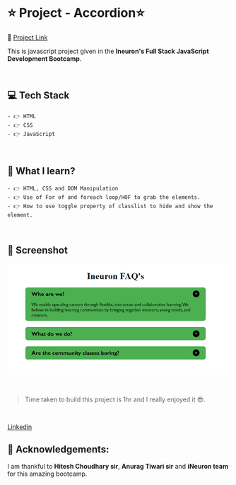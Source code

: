 # ⭐ Project - Accordion⭐
🔗 [Project Link](https://accordion.netlify.app/ "Click me") <br>

This is javascript project given in the **Ineuron's Full Stack JavaScript Development Bootcamp**.

<br>

## 💻 Tech Stack

    - 👉 HTML
    - 👉 CSS
    - 👉 JavaScript

<br>

## 📌 What I learn?

    - 👉 HTML, CSS and DOM Manipulation
    - 👉 Use of For of and foreach loop/HOF to grab the elements.
    - 👉 How to use toggle property of classlist to hide and show the element.

<br>

## 📸 Screenshot

![ScreenShot](screenshot.PNG)

<br>

> Time taken to build this project is 1hr and I really enjoyed it 😎.

<br>

[Linkedin](https://www.linkedin.com/in/pratyush-kesarwani-2b6601171/)

## 🙌 Acknowledgements:

I am thankful to **Hitesh Choudhary sir**, **Anurag Tiwari sir** and **iNeuron team** for this amazing bootcamp.
